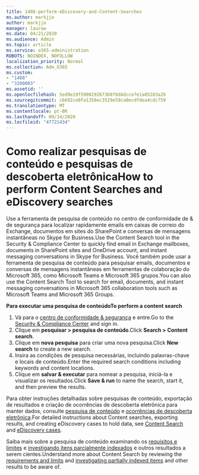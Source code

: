 ```yaml
---
title: 1488-perform-eDiscovery-and-Content-Searches
ms.author: markjjo
author: markjjo
manager: lauraw
ms.date: 04/21/2020
ms.audience: Admin
ms.topic: article
ms.service: o365-administration
ROBOTS: NOINDEX, NOFOLLOW
localization_priority: Normal
ms.collection: Adm_O365
ms.custom:
- "1488"
- "3200003"
ms.assetid: ''
ms.openlocfilehash: 5ed9e19f590029267368f8d4dcce7e1a85283a26
ms.sourcegitcommit: c6692ce0fa1358ec3529e59ca0ecdfdea4cdc759
ms.translationtype: MT
ms.contentlocale: pt-BR
ms.lasthandoff: 09/14/2020
ms.locfileid: "47721434"
---
```

# <a name="how-to-perform-content-searches-and-ediscovery-searches"></a><span data-ttu-id="28d78-102">Como realizar pesquisas de conteúdo e pesquisas de descoberta eletrônica</span><span class="sxs-lookup"><span data-stu-id="28d78-102">How to perform Content Searches and eDiscovery searches</span></span>

<span data-ttu-id="28d78-103">Use a ferramenta de pesquisa de conteúdo no centro de conformidade de & de segurança para localizar rapidamente emails em caixas de correio do Exchange, documentos em sites do SharePoint e conversas de mensagens instantâneas no Skype for Business.</span><span class="sxs-lookup"><span data-stu-id="28d78-103">Use the Content Search tool in the Security & Compliance Center to quickly find email in Exchange mailboxes, documents in SharePoint sites and OneDrive account, and instant messaging conversations in Skype for Business.</span></span> <span data-ttu-id="28d78-104">Você também pode usar a ferramenta de pesquisa de conteúdo para pesquisar emails, documentos e conversas de mensagens instantâneas em ferramentas de colaboração do Microsoft 365, como Microsoft Teams e Microsoft 365 grupos.</span><span class="sxs-lookup"><span data-stu-id="28d78-104">You can also use the Content Search Tool to search for email, documents, and instant messaging conversations in Microsoft 365 collaboration tools such as Microsoft Teams and Microsoft 365 Groups.</span></span>

<span data-ttu-id="28d78-105">**Para executar uma pesquisa de conteúdo**</span><span class="sxs-lookup"><span data-stu-id="28d78-105">**To perform a content search**</span></span>

1. <span data-ttu-id="28d78-106">Vá para o [centro de conformidade & segurança](https://protection.office.com) e entre.</span><span class="sxs-lookup"><span data-stu-id="28d78-106">Go to the [Security & Compliance Center](https://protection.office.com) and sign in.</span></span>
2. <span data-ttu-id="28d78-107">Clique em **pesquisar > pesquisa de conteúdo**.</span><span class="sxs-lookup"><span data-stu-id="28d78-107">Click **Search > Content search**.</span></span>
3. <span data-ttu-id="28d78-108">Clique em **nova pesquisa** para criar uma nova pesquisa.</span><span class="sxs-lookup"><span data-stu-id="28d78-108">Click **New search** to create a new search.</span></span>
4. <span data-ttu-id="28d78-109">Insira as condições de pesquisa necessárias, incluindo palavras-chave e locais de conteúdo.</span><span class="sxs-lookup"><span data-stu-id="28d78-109">Enter the required search conditions including keywords and content locations.</span></span>  
5. <span data-ttu-id="28d78-110">Clique em **salvar & executar** para nomear a pesquisa, iniciá-la e visualizar os resultados.</span><span class="sxs-lookup"><span data-stu-id="28d78-110">Click **Save & run** to name the search, start it, and then preview the results.</span></span>

<span data-ttu-id="28d78-111">Para obter instruções detalhadas sobre pesquisas de conteúdo, exportação de resultados e criação de ocorrências de descoberta eletrônica para manter dados, consulte [pesquisa de conteúdo](https://docs.microsoft.com/microsoft-365/compliance/content-search) e [ocorrências de descoberta eletrônica](https://docs.microsoft.com/microsoft-365/compliance/ediscovery-cases).</span><span class="sxs-lookup"><span data-stu-id="28d78-111">For detailed instructions about Content searches, exporting results, and creating eDiscovery cases to hold data, see [Content Search](https://docs.microsoft.com/microsoft-365/compliance/content-search) and [eDiscovery cases](https://docs.microsoft.com/microsoft-365/compliance/ediscovery-cases).</span></span>

<span data-ttu-id="28d78-112">Saiba mais sobre a pesquisa de conteúdo examinando os [requisitos e limites](https://docs.microsoft.com/microsoft-365/compliance/limits-for-content-search) e  [investigando itens parcialmente indexados](https://docs.microsoft.com/microsoft-365/compliance/investigating-partially-indexed-items-in-ediscovery) e outros resultados a serem cientes.</span><span class="sxs-lookup"><span data-stu-id="28d78-112">Understand more about Content Search by reviewing the [requirements and limits](https://docs.microsoft.com/microsoft-365/compliance/limits-for-content-search) and  [investigating partially indexed items](https://docs.microsoft.com/microsoft-365/compliance/investigating-partially-indexed-items-in-ediscovery) and other results to be aware of.</span></span>